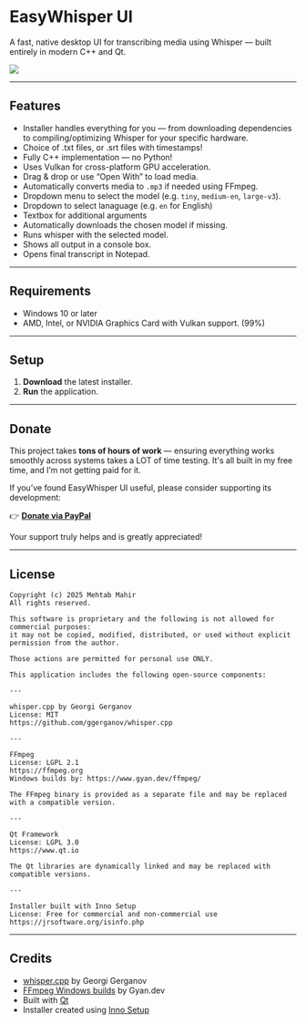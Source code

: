 # EasyWhisper UI

A fast, native desktop UI for transcribing media using Whisper — built entirely in modern C++ and Qt.

<img src="https://github.com/mehtabmahir/easy-whisper-ui/blob/main/preview.png"/>

---

## Features
- Installer handles everything for you — from downloading dependencies to compiling/optimizing Whisper for your specific hardware.
- Choice of .txt files, or .srt files with timestamps!
- Fully C++ implementation — no Python!
- Uses Vulkan for cross-platform GPU acceleration.
- Drag & drop or use “Open With” to load media.
- Automatically converts media to `.mp3` if needed using FFmpeg.
- Dropdown menu to select the model (e.g. `tiny`, `medium-en`, `large-v3`).
- Dropdown to select lanaguage (e.g. `en` for English)
- Textbox for additional arguments
- Automatically downloads the chosen model if missing.
- Runs whisper with the selected model.
- Shows all output in a console box.
- Opens final transcript in Notepad.

---

## Requirements

- Windows 10 or later  
- AMD, Intel, or NVIDIA Graphics Card with Vulkan support. (99%)

---

## Setup

1. **Download** the latest installer.  
2. **Run** the application.

---

## Donate

This project takes **tons of hours of work** — ensuring everything works smoothly across systems takes a LOT of time testing. It's all built in my free time, and I’m not getting paid for it.

If you’ve found EasyWhisper UI useful, please consider supporting its development:

👉 [**Donate via PayPal**](https://www.paypal.com/donate/?business=5FM6Y27A3CK58&no_recurring=0&currency_code=USD)

Your support truly helps and is greatly appreciated!

---

## License

```
Copyright (c) 2025 Mehtab Mahir
All rights reserved.

This software is proprietary and the following is not allowed for commercial purposes:
it may not be copied, modified, distributed, or used without explicit permission from the author.

Those actions are permitted for personal use ONLY.

This application includes the following open-source components:

---

whisper.cpp by Georgi Gerganov  
License: MIT  
https://github.com/ggerganov/whisper.cpp

---

FFmpeg  
License: LGPL 2.1  
https://ffmpeg.org  
Windows builds by: https://www.gyan.dev/ffmpeg/

The FFmpeg binary is provided as a separate file and may be replaced with a compatible version.

---

Qt Framework  
License: LGPL 3.0  
https://www.qt.io

The Qt libraries are dynamically linked and may be replaced with compatible versions.

---

Installer built with Inno Setup  
License: Free for commercial and non-commercial use  
https://jrsoftware.org/isinfo.php

```

---

## Credits

- [whisper.cpp](https://github.com/ggerganov/whisper.cpp) by Georgi Gerganov  
- [FFmpeg Windows builds](https://www.gyan.dev/ffmpeg/) by Gyan.dev  
- Built with [Qt](https://www.qt.io)  
- Installer created using [Inno Setup](https://jrsoftware.org/isinfo.php)

